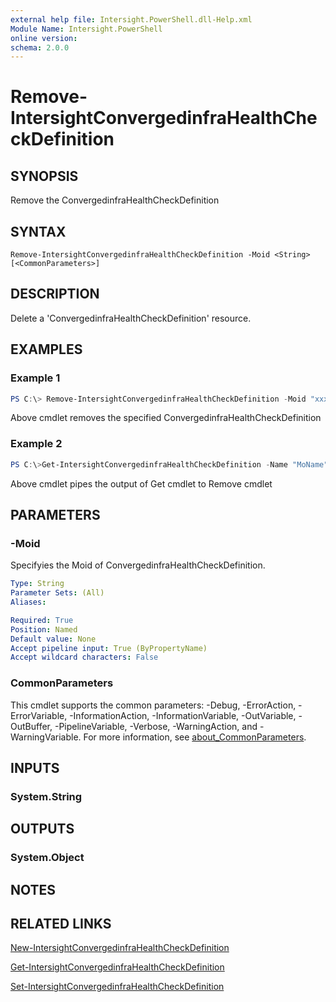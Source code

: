 ```yaml
---
external help file: Intersight.PowerShell.dll-Help.xml
Module Name: Intersight.PowerShell
online version:
schema: 2.0.0
---
```


# Remove-IntersightConvergedinfraHealthCheckDefinition

## SYNOPSIS
Remove the ConvergedinfraHealthCheckDefinition

## SYNTAX

```
Remove-IntersightConvergedinfraHealthCheckDefinition -Moid <String> [<CommonParameters>]
```

## DESCRIPTION
Delete a &apos;ConvergedinfraHealthCheckDefinition&apos; resource.

## EXAMPLES

### Example 1
```powershell
PS C:\> Remove-IntersightConvergedinfraHealthCheckDefinition -Moid "xxxxxxxxxxxxxxxxxxxxxxxxxxx"
```
Above cmdlet removes the specified ConvergedinfraHealthCheckDefinition 

### Example 2
```powershell
PS C:\>Get-IntersightConvergedinfraHealthCheckDefinition -Name "MoName"|  Remove-IntersightConvergedinfraHealthCheckDefinition
```
Above cmdlet pipes the output of Get cmdlet to Remove cmdlet

## PARAMETERS

### -Moid
Specifyies the Moid of ConvergedinfraHealthCheckDefinition.

```yaml
Type: String
Parameter Sets: (All)
Aliases:

Required: True
Position: Named
Default value: None
Accept pipeline input: True (ByPropertyName)
Accept wildcard characters: False
```

### CommonParameters
This cmdlet supports the common parameters: -Debug, -ErrorAction, -ErrorVariable, -InformationAction, -InformationVariable, -OutVariable, -OutBuffer, -PipelineVariable, -Verbose, -WarningAction, and -WarningVariable. For more information, see [about_CommonParameters](http://go.microsoft.com/fwlink/?LinkID=113216).

## INPUTS

### System.String

## OUTPUTS

### System.Object
## NOTES

## RELATED LINKS

[New-IntersightConvergedinfraHealthCheckDefinition](./New-IntersightConvergedinfraHealthCheckDefinition.md)

[Get-IntersightConvergedinfraHealthCheckDefinition](./Get-IntersightConvergedinfraHealthCheckDefinition.md)

[Set-IntersightConvergedinfraHealthCheckDefinition](./Set-IntersightConvergedinfraHealthCheckDefinition.md)


